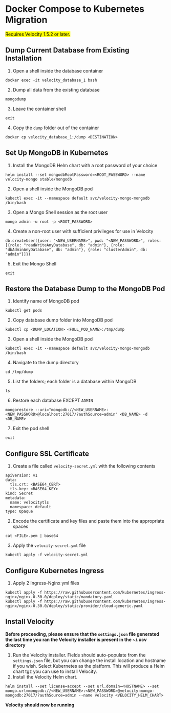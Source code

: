 # Docker Compose to Kubernetes Migration

<mark>Requires Velocity 1.5.2 or later.</mark>

## Dump Current Database from Existing Installation

  1. Open a shell inside the database container
   
    docker exec -it velocity_database_1 bash

  2. Dump all data from the existing database
   
    mongodump

  3. Leave the container shell
   
    exit

  4. Copy the `dump` folder out of the container
   
    docker cp velocity_database_1:/dump <DESTINATION>

## Set Up MongoDB in Kubernetes

  1. Install the MongoDB Helm chart with a root password of your choice
   
    helm install --set mongodbRootPassword=<ROOT_PASSWORD> --name velocity-mongo stable/mongodb

  2. Open a shell inside the MongoDB pod

    kubectl exec -it --namespace default svc/velocity-mongo-mongodb /bin/bash

  3. Open a Mongo Shell session as the root user

    mongo admin -u root -p <ROOT_PASSWORD>

  4. Create a non-root user with sufficient privileges for use in Velocity

    db.createUser({user: "<NEW_USERNAME>", pwd: "<NEW_PASSWORD>", roles: [{role: "readWriteAnyDatabase", db: "admin"}, {role: "dbAdminAnyDatabase", db: "admin"}, {role: "clusterAdmin", db: "admin"}]})
  
  5. Exit the Mongo Shell

    exit

## Restore the Database Dump to the MongoDB Pod

  1. Identify name of MongoDB pod

    kubectl get pods

  2. Copy database dump folder into MongoDB pod

    kubectl cp <DUMP_LOCATION> <FULL_POD_NAME>:/tmp/dump

  3. Open a shell inside the MongoDB pod

    kubectl exec -it --namespace default svc/velocity-mongo-mongodb /bin/bash 

  4. Navigate to the dump directory

    cd /tmp/dump

  5. List the folders; each folder is a database within MongoDB

    ls

  6. Restore each database EXCEPT `ADMIN`

    mongorestore --uri="mongodb://<NEW_USERNAME>:<NEW_PASSWORD>@localhost:27017/?authSource=admin" <DB_NAME> -d <DB_NAME>

  7. Exit the pod shell

    exit

## Configure SSL Certificate

  1. Create a file called `velocity-secret.yml` with the following contents
   
  ```
  apiVersion: v1
  data:
    tls.crt: <BASE64_CERT>
    tls.key: <BASE64_KEY>
  kind: Secret
  metadata:
    name: velocitytls
    namespace: default
  type: Opaque
  ```

  2. Encode the certificate and key files and paste them into the appropriate spaces

    cat <FILE>.pem | base64

  3. Apply the `velocity-secret.yml` file

    kubectl apply -f velocity-secret.yml

## Configure Kubernetes Ingress

  1. Apply 2 Ingress-Nginx yml files

    kubectl apply -f https://raw.githubusercontent.com/kubernetes/ingress-nginx/nginx-0.30.0/deploy/static/mandatory.yaml
    kubectl apply -f https://raw.githubusercontent.com/kubernetes/ingress-nginx/nginx-0.30.0/deploy/static/provider/cloud-generic.yaml

## Install Velocity
**Before proceeding, please ensure that the `settings.json` file generated the last time you ran the Velocity installer is present in the ~/.ucv directory**

  1. Run the Velocity installer. Fields should auto-populate from the `settings.json` file, but you can change the install location and hostname if you wish. Select Kubernetes as the platform. This will produce a Helm chart tgz you can use to install Velocity.
  2. Install the Velocity Helm chart.

    helm install --set license=accept --set url.domain=<HOSTNAME> --set mongo.url=mongodb://<NEW_USERNAME>:<NEW_PASSWORD>@velocity-mongo-mongodb:27017/?authSource=admin --name velocity <VELOCITY_HELM_CHART>

**Velocity should now be running**
